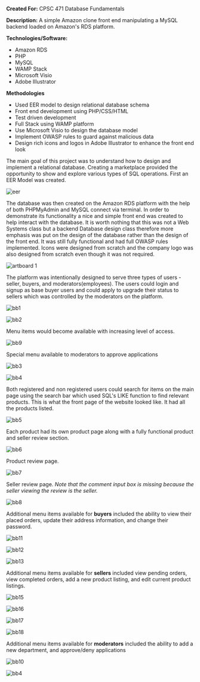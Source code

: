 **Created For:** CPSC 471 Database Fundamentals

**Description:** A simple Amazon clone front end manipulating a MySQL backend loaded on Amazon's RDS platform. 

**Technologies/Software:**
- Amazon RDS
- PHP
- MySQL
- WAMP Stack
- Microsoft Visio
- Adobe Illustrator

**Methodologies**
- Used EER model to design relational database schema
- Front end development using PHP/CSS/HTML
- Test driven development 
- Full Stack using WAMP platform
- Use Microsoft Visio to design the database model
- Implement OWASP rules to guard against malicious data
- Design rich icons and logos in Adobe Illustrator to enhance the front end look

The main goal of this project was to understand how to design and implement a relational database. Creating a marketplace provided the opportunity to show and explore various types of SQL operations. First an EER Model was created. 

![eer](https://user-images.githubusercontent.com/5299394/29581245-f130c6c6-8735-11e7-989a-eb1ba1a1d472.png)

The database was then created on the Amazon RDS platform with the help of both PHPMyAdmin and MySQL connect via terminal. In order to demonstrate its functionality a nice and simple front end was created to help interact with the database. It is worth nothing that this was not a Web Systems class but a backend Database design class therefore more emphasis was put on the design of the database rather than the design of the front end. It was still fully functional and had full OWASP rules implemented. Icons were designed from scratch and the company logo was also designed from scratch even though it was not required. 

![artboard 1](https://user-images.githubusercontent.com/5299394/29583425-52f62cbe-873d-11e7-981c-c1cc477fc265.png)

The platform was intentionally designed to serve three types of users - seller, buyers, and moderators(employees). The users could login and signup as base buyer users and could apply to upgrade their status to sellers which was controlled by the moderators on the platform.

![bb1](https://user-images.githubusercontent.com/5299394/29581696-6b31606a-8737-11e7-8948-eddea7d19b71.png)

![bb2](https://user-images.githubusercontent.com/5299394/29581697-6b32c770-8737-11e7-9989-fbb76e09e1fc.png)

Menu items would become available with increasing level of access. 

![bb9](https://user-images.githubusercontent.com/5299394/29582420-dedc9f0a-8739-11e7-9f3c-6406db7f4c75.png)

Special menu available to moderators to approve applications

![bb3](https://user-images.githubusercontent.com/5299394/29581699-6b37d4fe-8737-11e7-8d30-b103037b4644.png)

![bb4](https://user-images.githubusercontent.com/5299394/29581700-6b3a0076-8737-11e7-8466-17b67a380a9d.png)

Both registered and non registered users could search for items on the main page using the search bar which used SQL's LIKE function to find relevant products. This is what the front page of the website looked like. It had all the products listed. 

![bb5](https://user-images.githubusercontent.com/5299394/29581993-53ccaf0a-8738-11e7-90a4-03978a4bf200.png)

Each product had its own product page along with a fully functional product and seller review section. 

![bb6](https://user-images.githubusercontent.com/5299394/29582135-cb1364f0-8738-11e7-81ff-fce2c5882d3a.png)

Product review page.

![bb7](https://user-images.githubusercontent.com/5299394/29582136-cb188a70-8738-11e7-8cc2-96d1511836e6.png)

Seller review page. *Note that the comment input box is missing because the seller viewing the review is the seller.*

![bb8](https://user-images.githubusercontent.com/5299394/29582137-cb1927d2-8738-11e7-8fdd-87f106d1a737.png)

Additional menu items available for **buyers** included the ability to view their placed orders, update their address information, and change their password.

![bb11](https://user-images.githubusercontent.com/5299394/29582680-da8b0864-873a-11e7-991e-db366bfb8d76.png)

![bb12](https://user-images.githubusercontent.com/5299394/29582679-da895cb2-873a-11e7-976d-0847e120916a.png)

![bb13](https://user-images.githubusercontent.com/5299394/29582681-da8be68a-873a-11e7-8216-4c6ab5c7578c.png)

Additional menu items available for **sellers** included view pending orders, view completed orders, add a new product listing, and edit current product listings.

![bb15](https://user-images.githubusercontent.com/5299394/29582825-61f93e2e-873b-11e7-91e8-4d187adfc4d5.png)

![bb16](https://user-images.githubusercontent.com/5299394/29582828-61fa77d0-873b-11e7-9817-d0b676a464d0.png)

![bb17](https://user-images.githubusercontent.com/5299394/29582827-61fa2df2-873b-11e7-91a1-43890fec373c.png)

![bb18](https://user-images.githubusercontent.com/5299394/29582829-61fac47e-873b-11e7-8a92-cefdfdb67a17.png)

Additional menu items available for **moderators** included the ability to add a new department, and approve/deny applications

![bb10](https://user-images.githubusercontent.com/5299394/29582525-3f49cb9c-873a-11e7-922b-32375f4631d4.png)

![bb4](https://user-images.githubusercontent.com/5299394/29581700-6b3a0076-8737-11e7-8466-17b67a380a9d.png)


